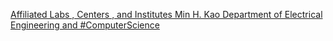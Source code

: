 [Affiliated Labs , Centers , and Institutes   Min H. Kao Department of Electrical Engineering and #ComputerScience](https://qi.tc/qi/119487)